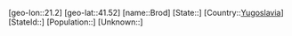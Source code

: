﻿---
location: [41.52,21.2]
type: City
tags:
- geo/City


SpocWebEntityId: 29364
isDeleted: false
confidential: public

---
[geo-lon::21.2]
[geo-lat::41.52]
[name::Brod]
[State::]
[Country::[Yugoslavia](geo/Continent/Europe/Yugoslavia.md)]
[StateId::]
[Population::]
[Unknown::]

